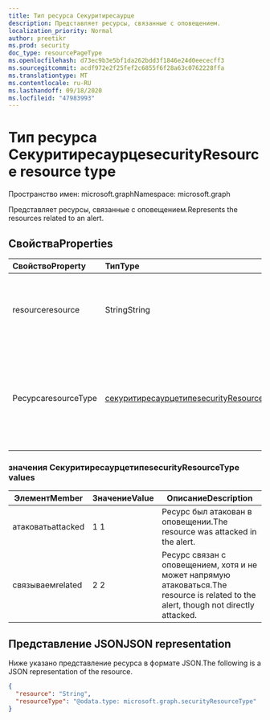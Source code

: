 ```yaml
---
title: Тип ресурса Секуритиресаурце
description: Представляет ресурсы, связанные с оповещением.
localization_priority: Normal
author: preetikr
ms.prod: security
doc_type: resourcePageType
ms.openlocfilehash: d73ec9b3e5bf1da262bdd3f1846e24d0eececff3
ms.sourcegitcommit: acdf972e2f25fef2c6855f6f28a63c0762228ffa
ms.translationtype: MT
ms.contentlocale: ru-RU
ms.lasthandoff: 09/18/2020
ms.locfileid: "47983993"
---
```

# <a name="securityresource-resource-type"></a><span data-ttu-id="83437-103">Тип ресурса Секуритиресаурце</span><span class="sxs-lookup"><span data-stu-id="83437-103">securityResource resource type</span></span>

<span data-ttu-id="83437-104">Пространство имен: microsoft.graph</span><span class="sxs-lookup"><span data-stu-id="83437-104">Namespace: microsoft.graph</span></span>

<span data-ttu-id="83437-105">Представляет ресурсы, связанные с оповещением.</span><span class="sxs-lookup"><span data-stu-id="83437-105">Represents the resources related to an alert.</span></span>

## <a name="properties"></a><span data-ttu-id="83437-106">Свойства</span><span class="sxs-lookup"><span data-stu-id="83437-106">Properties</span></span>

| <span data-ttu-id="83437-107">Свойство</span><span class="sxs-lookup"><span data-stu-id="83437-107">Property</span></span>   | <span data-ttu-id="83437-108">Тип</span><span class="sxs-lookup"><span data-stu-id="83437-108">Type</span></span>|<span data-ttu-id="83437-109">Описание</span><span class="sxs-lookup"><span data-stu-id="83437-109">Description</span></span>|
|:---------------|:--------|:----------|
|<span data-ttu-id="83437-110">resource</span><span class="sxs-lookup"><span data-stu-id="83437-110">resource</span></span>|<span data-ttu-id="83437-111">String</span><span class="sxs-lookup"><span data-stu-id="83437-111">String</span></span>|<span data-ttu-id="83437-112">Имя ресурса, связанного с текущим оповещением.</span><span class="sxs-lookup"><span data-stu-id="83437-112">Name of the resource that is related to current alert.</span></span> <span data-ttu-id="83437-113">**Обязательное поле**.</span><span class="sxs-lookup"><span data-stu-id="83437-113">**Required**.</span></span>|
|<span data-ttu-id="83437-114">Ресурса</span><span class="sxs-lookup"><span data-stu-id="83437-114">resourceType</span></span>|[<span data-ttu-id="83437-115">секуритиресаурцетипе</span><span class="sxs-lookup"><span data-stu-id="83437-115">securityResourceType</span></span>](#securityresourcetype-values)|<span data-ttu-id="83437-116">Представляет тип ресурсов безопасности, связанных с оповещением.</span><span class="sxs-lookup"><span data-stu-id="83437-116">Represents type of security resources related to an alert.</span></span> <span data-ttu-id="83437-117">Возможные значения: `attacked`, `related`.</span><span class="sxs-lookup"><span data-stu-id="83437-117">Possible values are: `attacked`, `related`.</span></span>|

### <a name="securityresourcetype-values"></a><span data-ttu-id="83437-118">значения Секуритиресаурцетипе</span><span class="sxs-lookup"><span data-stu-id="83437-118">securityResourceType values</span></span>

|<span data-ttu-id="83437-119">Элемент</span><span class="sxs-lookup"><span data-stu-id="83437-119">Member</span></span>|<span data-ttu-id="83437-120">Значение</span><span class="sxs-lookup"><span data-stu-id="83437-120">Value</span></span>|<span data-ttu-id="83437-121">Описание</span><span class="sxs-lookup"><span data-stu-id="83437-121">Description</span></span>|
|-|-|-|
|<span data-ttu-id="83437-122">атаковать</span><span class="sxs-lookup"><span data-stu-id="83437-122">attacked</span></span>|<span data-ttu-id="83437-123">1 </span><span class="sxs-lookup"><span data-stu-id="83437-123">1</span></span>|<span data-ttu-id="83437-124">Ресурс был атакован в оповещении.</span><span class="sxs-lookup"><span data-stu-id="83437-124">The resource was attacked in the alert.</span></span>|
|<span data-ttu-id="83437-125">связываем</span><span class="sxs-lookup"><span data-stu-id="83437-125">related</span></span>|<span data-ttu-id="83437-126">2 </span><span class="sxs-lookup"><span data-stu-id="83437-126">2</span></span>|<span data-ttu-id="83437-127">Ресурс связан с оповещением, хотя и не может напрямую атаковаться.</span><span class="sxs-lookup"><span data-stu-id="83437-127">The resource is related to the alert, though not directly attacked.</span></span>|

## <a name="json-representation"></a><span data-ttu-id="83437-128">Представление JSON</span><span class="sxs-lookup"><span data-stu-id="83437-128">JSON representation</span></span>

<span data-ttu-id="83437-129">Ниже указано представление ресурса в формате JSON.</span><span class="sxs-lookup"><span data-stu-id="83437-129">The following is a JSON representation of the resource.</span></span>

<!-- {
  "blockType": "resource",
  "optionalProperties": [
  ],
  "@odata.type": "microsoft.graph.securityResource"
}-->

```json
{
  "resource": "String",
  "resourceType": "@odata.type: microsoft.graph.securityResourceType"
}
```

<!-- uuid: 8fcb5dbc-d5aa-4681-8e31-b001d5168d79
2015-10-25 14:57:30 UTC -->
<!-- {
  "type": "#page.annotation",
  "description": "securityResource resource",
  "keywords": "",
  "section": "documentation",
  "tocPath": ""
}-->

